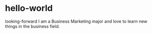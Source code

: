 # hello-world
looking-forward
I am a Business Marketing major and love to learn new things in the business field.
